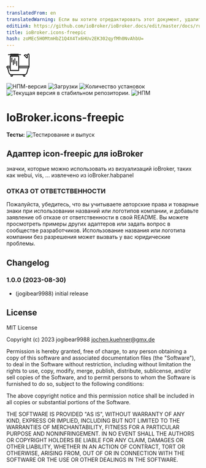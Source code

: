 ```yaml
---
translatedFrom: en
translatedWarning: Если вы хотите отредактировать этот документ, удалите поле «translationFrom», в противном случае этот документ будет снова автоматически переведен
editLink: https://github.com/ioBroker/ioBroker.docs/edit/master/docs/ru/adapterref/iobroker.icons-freepic/README.md
title: ioBroker.icons-freepic
hash: zoMEc5H0MtmHbZ1Q4X4Tx6HUv2EK302qyfMh0NvAhbU=
---
```

![Логотип](../../../en/adapterref/iobroker.icons-freepic/admin/icons-freepic.png)

![НПМ-версия](https://img.shields.io/npm/v/iobroker.icons-freepic.svg)
![Загрузки](https://img.shields.io/npm/dm/iobroker.icons-freepic.svg)
![Количество установок](https://iobroker.live/badges/icons-freepic-installed.svg)
![Текущая версия в стабильном репозитории.](https://iobroker.live/badges/icons-freepic-stable.svg)
![НПМ](https://nodei.co/npm/iobroker.icons-freepic.png?downloads=true)

# IoBroker.icons-freepic
**Тесты:** ![Тестирование и выпуск](https://github.com/iobroker-community-adapters/ioBroker.icons-freepic/workflows/Test%20and%20Release/badge.svg)

## Адаптер icon-freepic для ioBroker
значки, которые можно использовать из визуализаций ioBroker, таких как webui, vis, ...
извлечено из ioBroker.habpanel

### ОТКАЗ ОТ ОТВЕТСТВЕННОСТИ
Пожалуйста, убедитесь, что вы учитываете авторские права и товарные знаки при использовании названий или логотипов компании, и добавьте заявление об отказе от ответственности в свой README.
Вы можете просмотреть примеры других адаптеров или задать вопрос в сообществе разработчиков. Использование названия или логотипа компании без разрешения может вызвать у вас юридические проблемы.

## Changelog
<!--
    Placeholder for the next version (at the beginning of the line):
    ### **WORK IN PROGRESS**
-->
### 1.0.0 (2023-08-30)
* (jogibear9988) initial release

## License
MIT License

Copyright (c) 2023 jogibear9988 <jochen.kuehner@gmx.de>

Permission is hereby granted, free of charge, to any person obtaining a copy
of this software and associated documentation files (the "Software"), to deal
in the Software without restriction, including without limitation the rights
to use, copy, modify, merge, publish, distribute, sublicense, and/or sell
copies of the Software, and to permit persons to whom the Software is
furnished to do so, subject to the following conditions:

The above copyright notice and this permission notice shall be included in all
copies or substantial portions of the Software.

THE SOFTWARE IS PROVIDED "AS IS", WITHOUT WARRANTY OF ANY KIND, EXPRESS OR
IMPLIED, INCLUDING BUT NOT LIMITED TO THE WARRANTIES OF MERCHANTABILITY,
FITNESS FOR A PARTICULAR PURPOSE AND NONINFRINGEMENT. IN NO EVENT SHALL THE
AUTHORS OR COPYRIGHT HOLDERS BE LIABLE FOR ANY CLAIM, DAMAGES OR OTHER
LIABILITY, WHETHER IN AN ACTION OF CONTRACT, TORT OR OTHERWISE, ARISING FROM,
OUT OF OR IN CONNECTION WITH THE SOFTWARE OR THE USE OR OTHER DEALINGS IN THE
SOFTWARE.